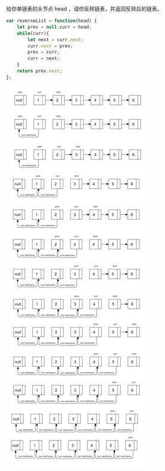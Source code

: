 给你单链表的头节点 head ，请你反转链表，并返回反转后的链表。
```js
var reverseList = function(head) {
    let prev = null,curr = head;
    while(curr){
        let next = curr.next;
        curr.next = prev;
        prev = curr;
        curr = next;
    }
    return prev.next;
};
```
![图片](./1.jpg)
